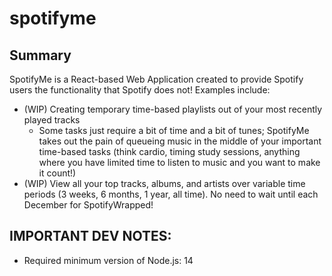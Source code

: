 # spotifyme

## Summary

SpotifyMe is a React-based Web Application created to provide Spotify users the functionality that Spotify does not! Examples include:  

  - (WIP) Creating temporary time-based playlists out of your most recently played tracks
    - Some tasks just require a bit of time and a bit of tunes; SpotifyMe takes out the pain of queueing music in the middle of your important time-based tasks (think cardio, timing study sessions, anything where you have limited time to listen to music and you want to make it count!)
  - (WIP) View all your top tracks, albums, and artists over variable time periods (3 weeks, 6 months, 1 year, all time). No need to wait until each December for SpotifyWrapped!

  ## IMPORTANT DEV NOTES:
  - Required minimum version of Node.js: 14